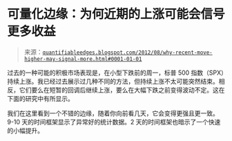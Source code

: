 <!--yml

类别：未分类

日期：2024-05-18 08:47:52

-->

# 可量化边缘：为何近期的上涨可能会信号更多收益

> 来源：[`quantifiableedges.blogspot.com/2012/08/why-recent-move-higher-may-signal-more.html#0001-01-01`](http://quantifiableedges.blogspot.com/2012/08/why-recent-move-higher-may-signal-more.html#0001-01-01)

过去的一种可能的积极市场表现是，在小型下跌前的周一，标普 500 指数（SPX）持续上涨。我已经过去展示过几种不同的方法，但持续上涨不太可能突然结束。相反，它们要么在短暂的回调后继续上涨，要么在大幅下跌之前变得波动不定。这在下面的研究中有所显示。

我们在这里看到一个不错的边缘，随着你向前看几天，它会变得更强且更一致。9-10 天的时间框架显示了异常好的统计数据。2 天的时间框架也暗示了一个快速的小幅提升。
